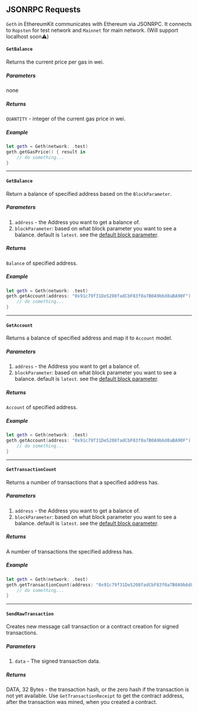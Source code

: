 ## JSONRPC Requests

`Geth` in EthereumKit communicates with Ethereum via JSONRPC. It connects to `Ropsten` for test network and `Mainnet` for main network. (Will support localhost soon⚠️)

#### `GetBalance`

Returns the current price per gas in wei.

##### Parameters

none

##### Returns

`QUANTITY` - integer of the current gas price in wei.

##### Example
        
```swift
let geth = Geth(network: .test)
geth.getGasPrice() { result in 
    // do something...
}
```

***

#### `GetBalance`

Return a balance of specified address based on the `BlockParameter`.

##### Parameters

1. `address` - the Address you want to get a balance of.
2. `blockParameter`: based on what block parameter you want to see a balance. default is `latest`. see the [default block parameter](#the-default-block-parameter).

##### Returns

`Balance` of specified address.

##### Example
        
```swift
let geth = Geth(network: .test)
geth.getAccount(address: "0x91c79f31De5208fadCbF83f0a7B0A9b6d8aBA90F") { result in
    // do something...
}
```

***

#### `GetAccount`

Returns a balance of specified address and map it to `Account` model.

##### Parameters

1. `address` - the Address you want to get a balance of.
2. `blockParameter`: based on what block parameter you want to see a balance. default is `latest`. see the [default block parameter](#the-default-block-parameter).

##### Returns

`Account` of specified address.

##### Example
        
```swift
let geth = Geth(network: .test)
geth.getAccount(address: "0x91c79f31De5208fadCbF83f0a7B0A9b6d8aBA90F") { result in
    // do something...
}
```

***

#### `GetTransactionCount`

Returns a number of transactions that a specified address has.

##### Parameters

1. `address` - the Address you want to get a balance of.
2. `blockParameter`: based on what block parameter you want to see a balance. default is `latest`. see the [default block parameter](#the-default-block-parameter).

##### Returns

A number of transactions the specified address has.

##### Example
        
```swift
let geth = Geth(network: .test)
geth.getTransactionCount(address: "0x91c79f31De5208fadCbF83f0a7B0A9b6d8aBA90F") { result in
    // do something...
}
```

***

#### `SendRawTransaction`

Creates new message call transaction or a contract creation for signed transactions.

##### Parameters

1. `data` - The signed transaction data.

##### Returns


DATA, 32 Bytes - the transaction hash, or the zero hash if the transaction is not yet available.
Use `GetTransactionReceipt` to get the contract address, after the transaction was mined, when you created a contract.
